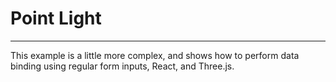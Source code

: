 # Point Light

---

This example is a little more complex, and shows how to perform data binding
using regular form inputs, React, and Three.js.

<div className="ui grid">
  <div className="row">
    <div className="five wide column">
      <ObjectProperties color="ffffff"/>
      <LightProperties color="ffffff"/>
    </div>
    <div className="eleven wide column">
      <canvas/>
    </div>
  </div>
</div>
